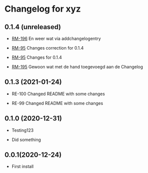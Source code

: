 Changelog for xyz
=================

0.1.4 (unreleased)
------------------

- [RM-196](https://aesset.atlassian.net/browse/RM-196) En weer wat via addchangelogentry

- [RM-95](https://aesset.atlassian.net/browse/RM-95) Changes correction for 0.1.4

- [RM-95](https://aesset.atlassian.net/browse/RM-95) Changes for 0.1.4

- [RM-195](https://aesset.atlassian.net/browse/RM-195) Gewoon wat met de hand toegevoegd aan de Changelog


0.1.3 (2021-01-24)
------------------

- RE-100 Changed README with some changes

- RE-99 Changed README with some changes


0.1.0 (2020-12-31)
----------------

- Testing123

- Did something

0.0.1(2020-12-24)
----------------

- First install